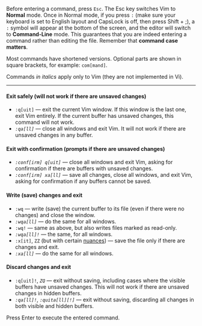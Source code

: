 Before entering a command, press `Esc`. The Esc key switches Vim to **Normal** mode. Once in Normal mode, if you press `:` (make sure your keyboard is set to English layout and CapsLock is off, then press Shift + ;), a `:` symbol will appear at the bottom of the screen, and the editor will switch to **Command-Line** mode. This guarantees that you are indeed entering a command rather than editing the file. Remember that **command case matters**.

Most commands have shortened versions. Optional parts are shown in square brackets, for example: `com[mand]`.

Commands *in italics* apply only to Vim (they are not implemented in Vi).

---

#### Exit safely (will not work if there are unsaved changes)

- `:q[uit]` — exit the current Vim window. If this window is the last one, exit Vim entirely. If the current buffer has unsaved changes, this command will not work.
- *`:qa[ll]`* — close all windows and exit Vim. It will not work if there are unsaved changes in any buffer.

#### Exit with confirmation (prompts if there are unsaved changes)

- *`:conf[irm] q[uit]`* — close all windows and exit Vim, asking for confirmation if there are buffers with unsaved changes.
- *`:conf[irm] xa[ll]`* — save all changes, close all windows, and exit Vim, asking for confirmation if any buffers cannot be saved.

#### Write (save) changes and exit

- `:wq` — write (save) the current buffer to its file (even if there were no changes) and close the window.
- *`:wqa[ll]`* — do the same for all windows.
- `:wq!` — same as above, but also writes files marked as read-only.
- *`:wqa[ll]!`* — the same, for all windows.
- `:x[it]`, `ZZ` (but with certain [nuances](http://vimdoc.sourceforge.net/htmldoc/editing.html#ZZ)) — save the file only if there are changes and exit.
- *`:xa[ll]`* — do the same for all windows.

#### Discard changes and exit

- `:q[uit]!`, *`ZQ`* — exit without saving, including cases where the visible buffers have unsaved changes. This will not work if there are unsaved changes in hidden buffers.
- *`:qa[ll]!`*, *`:quita[ll][!]`* — exit without saving, discarding all changes in both visible and hidden buffers.

Press Enter to execute the entered command.
